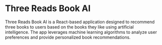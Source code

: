 # Three Reads Book AI

Three Reads Book AI is a React-based application designed to recommend three books to users based on the books they like using artificial intelligence. The app leverages machine learning algorithms to analyze user preferences and provide personalized book recommendations.
